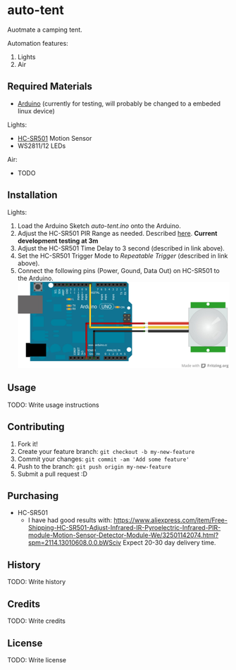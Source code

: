 # auto-tent

Auotmate a camping tent.

Automation features:
1. Lights
2. Air

## Required Materials

* [Arduino](https://www.arduino.cc/) (currently for testing, will probably be changed to a embeded linux device)

Lights:

* [HC-SR501](http://henrysbench.capnfatz.com/henrys-bench/arduino-sensors-and-input/arduino-hc-sr501-motion-sensor-tutorial/) Motion Sensor
* WS2811/12 LEDs

Air:

* TODO

## Installation

Lights:
1. Load the Arduino Sketch *auto-tent.ino* onto the Arduino.
2. Adjust the HC-SR501 PIR Range as needed. Described [here](http://henrysbench.capnfatz.com/henrys-bench/arduino-sensors-and-input/arduino-hc-sr501-motion-sensor-tutorial/). **Current development testing at 3m**
3. Adjust the HC-SR501 Time Delay to 3 second (described in link above). 
4. Set the HC-SR501 Trigger Mode to *Repeatable Trigger* (described in link above). 
5. Connect the following pins (Power, Gound, Data Out) on HC-SR501 to the Arduino.
![](/img/PIRSensor_bb.jpg?raw=true "HC-SR501 Wiring")

## Usage

TODO: Write usage instructions

## Contributing

1. Fork it!
2. Create your feature branch: `git checkout -b my-new-feature`
3. Commit your changes: `git commit -am 'Add some feature'`
4. Push to the branch: `git push origin my-new-feature`
5. Submit a pull request :D

## Purchasing

* HC-SR501
  * I have had good results with: https://www.aliexpress.com/item/Free-Shipping-HC-SR501-Adjust-Infrared-IR-Pyroelectric-Infrared-PIR-module-Motion-Sensor-Detector-Module-We/32501142074.html?spm=2114.13010608.0.0.bWSciv
  Expect 20-30 day delivery time.

## History

TODO: Write history

## Credits

TODO: Write credits

## License

TODO: Write license
